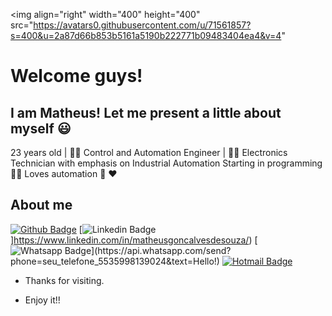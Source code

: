 <img align="right" width="400" height="400" src="https://avatars0.githubusercontent.com/u/71561857?s=400&u=2a87d66b853b5161a5190b222771b09483404ea4&v=4"

# Welcome guys!

## I am Matheus! Let me present a little about myself :smiley:

23 years old | :man_student: Control and Automation Engineer | :man_student: Electronics Technician with emphasis on Industrial Automation 
Starting in programming :man_technologist:
Loves automation :robot: :heart:

## About me 
[![Github Badge](https://img.shields.io/badge/-Github-000?style=flat-square&logo=Github&logoColor=white&link=https://github.com/Math3usGS)](https://github.com/Math3usGS)
[![Linkedin Badge](https://img.shields.io/badge/-LinkedIn-blue?style=flat-square&logo=Linkedin&logoColor=white&link=https://www.linkedin.com/in/matheusgoncalvesdesouza/)]https://www.linkedin.com/in/matheusgoncalvesdesouza/)
[![Whatsapp Badge](https://img.shields.io/badge/-Whatsapp-4CA143?style=flat-square&labelColor=4CA143&logo=whatsapp&logoColor=white&link=https://api.whatsapp.com/send?phone=seu_telefone_5535998139024&text=Hello!)](https://api.whatsapp.com/send?phone=seu_telefone_5535998139024&text=Hello!)
[![Hotmail Badge](https://img.shields.io/badge/-Hotmail-c14438?style=flat-square&logo=Hotmail&logoColor=white&link=mailto:mateusribeiro_432@hotmail.com)](mailto:mateusribeiro_432@hotmail.com)
 
- Thanks for visiting. 
 
- Enjoy it!!
